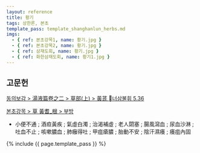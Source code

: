 ```yaml
---
layout: reference
title: 황기
tags: 상한론, 본초
template_pass: template_shanghanlun_herbs.md
imgs:
  - { ref: 본초강목1, name: 황기.jpg }
  - { ref: 본초강목2, name: 황기.jpg }
  - { ref: 삼재도회, name: 황기.jpg }
  - { ref: 화한삼재도회, name: 황기1.jpg }
---
```


## 고문헌

[동의보감 > 湯液篇卷之二 > 草部(上) >  黃芪 너삼불휘 5.36 ](https://mediclassics.kr/books/8/volume/21/#content_1431)

[본초강목 > 草	黃耆_根 > 부방]()

* 小便不通 ; 酒疸黃疾 ; 氣虛白濁 ; 治渴補虛 ; 老人閟塞 ; 腸風瀉血 ; 尿血沙淋 ; 吐血不止 ; 咳嗽膿血 ; 肺癰得吐 ; 甲疽瘡膿 ; 胎動不安 ; 陰汗濕癢 ; 癢疽內固


{% include {{ page.template_pass }} %}
